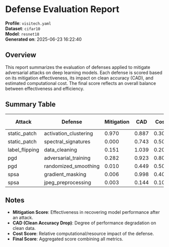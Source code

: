 # Defense Evaluation Report

**Profile**: `visitech.yaml`  
**Dataset**: `cifar10`  
**Model**: `resnet18`  
**Generated on**: 2025-06-23 16:22:40

## Overview

This report summarizes the evaluation of defenses applied to mitigate adversarial attacks on deep learning models. Each defense is scored based on its mitigation effectiveness, its impact on clean accuracy (CAD), and estimated computational cost. The final score reflects an overall balance between effectiveness and efficiency.

## Summary Table

| Attack | Defense | Mitigation | CAD | Cost | Final Score |
|--------|---------|------------|-----|------|--------------|
| static_patch | activation_clustering | 0.970 | 0.887 | 0.300 | 0.926 |
| static_patch | spectral_signatures | 0.000 | 0.743 | 0.500 | 0.142 |
| label_flipping | data_cleaning | 0.151 | 1.039 | 0.200 | 0.322 |
| pgd | adversarial_training | 0.282 | 0.923 | 0.800 | 0.380 |
| pgd | randomized_smoothing | 0.010 | 0.449 | 0.500 | 0.093 |
| spsa | gradient_masking | 0.006 | 0.998 | 0.400 | 0.196 |
| spsa | jpeg_preprocessing | 0.003 | 0.144 | 0.100 | 0.031 |

## Notes

- **Mitigation Score**: Effectiveness in recovering model performance after an attack.
- **CAD (Clean Accuracy Drop)**: Degree of performance degradation on clean data.
- **Cost Score**: Relative computational/resource impact of the defense.
- **Final Score**: Aggregated score combining all metrics.
